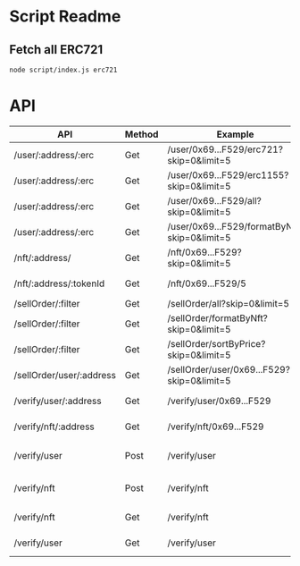 # Script Readme

## Fetch all ERC721

```sh
node script/index.js erc721
```

# API

| API                      | Method | Example                                      | Explain                                                      |
| ------------------------ | ------ | -------------------------------------------- | ------------------------------------------------------------ |
| /user/:address/:erc      | Get    | /user/0x69...F529/erc721?skip=0&limit=5      | Get all erc721 of user                                       |
| /user/:address/:erc      | Get    | /user/0x69...F529/erc1155?skip=0&limit=5     | Get all erc1155 of user                                      |
| /user/:address/:erc      | Get    | /user/0x69...F529/all?skip=0&limit=5         | Get all erc721 and erc1155 of user                           |
| /user/:address/:erc      | Get    | /user/0x69...F529/formatByNft?skip=0&limit=5 | Get all erc721 and erc1155 format by nft                     |
| /nft/:address/           | Get    | /nft/0x69...F529?skip=0&limit=5              | Get all nft with address                                     |
| /nft/:address/:tokenId   | Get    | /nft/0x69...F529/5                           | Get detail nft with address and tokenId                      |
| /sellOrder/:filter       | Get    | /sellOrder/all?skip=0&limit=5                | Get all sellOrder list                                       |
| /sellOrder/:filter       | Get    | /sellOrder/formatByNft?skip=0&limit=5        | Get sellOrder list format by nft                             |
| /sellOrder/:filter       | Get    | /sellOrder/sortByPrice?skip=0&limit=5        | Get sellOrder list sort by price                             |
| /sellOrder/user/:address | Get    | /sellOrder/user/0x69...F529?skip=0&limit=5   | Get sellOrder list of user                                   |
| /verify/user/:address    | Get    | /verify/user/0x69...F529                     | return `{ "isVerify": true }` if user verified               |
| /verify/nft/:address     | Get    | /verify/nft/0x69...F529                      | return `{ "isVerify": true }` if nft verified                |
| /verify/user             | Post   | /verify/user                                 | request body `{ "address": "0x69...F529","isVerify": true }` |
| /verify/nft              | Post   | /verify/nft                                  | request body `{ "address": "0x69...F529","isVerify": true }` |
| /verify/nft              | Get    | /verify/nft                                  | return all nft address verified                              |
| /verify/user             | Get    | /verify/user                                 | return all user address verified                             |
